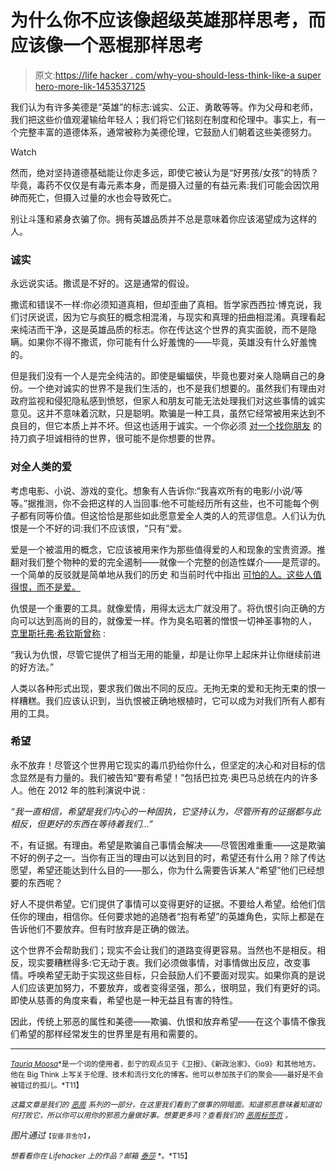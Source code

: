 # 为什么你不应该像超级英雄那样思考，而应该像一个恶棍那样思考

> 原文:[https://life hacker . com/why-you-should-less-think-like-a super hero-more-lik-1453537125](https://lifehacker.com/why-you-should-think-less-like-a-superhero-and-more-lik-1453537125)

我们认为有许多美德是“英雄”的标志:诚实、公正、勇敢等等。作为父母和老师，我们把这些价值观灌输给年轻人；我们将它们铭刻在制度和伦理中。事实上，有一个完整丰富的道德体系，通常被称为美德伦理，它鼓励人们朝着这些美德努力。

Watch

然而，绝对坚持道德基础能让你走多远，即使它被认为是“好男孩/女孩”的特质？毕竟，毒药不仅仅是有毒元素本身，而是摄入过量的有益元素:我们可能会因饮用砷而死亡，但摄入过量的水也会导致死亡。

别让斗篷和紧身衣骗了你。拥有英雄品质并不总是意味着你应该渴望成为这样的人。

### 诚实

永远说实话。撒谎是不好的。这是通常的假设。

撒谎和错误不一样:你必须知道真相，但却歪曲了真相。哲学家西西拉·博克说，我们讨厌说谎，因为它与疯狂的概念相混淆，与现实和真理的扭曲相混淆。真理看起来纯洁而干净，这是英雄品质的标志。你在传达这个世界的真实面貌，而不是隐瞒。如果你不得不撒谎，你可能有什么好羞愧的——毕竟，英雄没有什么好羞愧的。

但是我们没有一个人是完全纯洁的。即使是蝙蝠侠，毕竟也要对亲人隐瞒自己的身份。一个绝对诚实的世界不是我们生活的，也不是我们想要的。虽然我们有理由对政府监视和侵犯隐私感到愤怒，但家人和朋友可能无法处理我们对这些事情的诚实意见。这并不意味着沉默，只是聪明。欺骗是一种工具，虽然它经常被用来达到不良目的，但它本质上并不坏。但这也适用于诚实。一个你必须 [对一个找你朋友](http://www.philosophicalinvestigations.co.uk/index.php/ethics/42-kant/319-extract-3-kants-enquiring-murderer) 的持刀疯子坦诚相待的世界，很可能不是你想要的世界。

### 对全人类的爱

考虑电影、小说、游戏的变化。想象有人告诉你:“我喜欢所有的电影/小说/等等。”据推测，你不会把这样的人当回事:他不可能经历所有这些，也不可能每个例子都有同等价值。但这恰恰是那些如此愿意爱全人类的人的荒谬信息。人们认为仇恨是一个不好的词:我们不应该恨，“只有”爱。

爱是一个被滥用的概念，它应该被用来作为那些值得爱的人和现象的宝贵资源。推翻对我们整个物种的爱的完全遏制——就像一个完整的创造性媒介——是荒谬的。一个简单的反驳就是简单地从我们的历史 和当前时代中指出 [可怕的人。这些人值得恨，而不是爱。](http://list25.com/the-25-worst-people-ever/)

仇恨是一个重要的工具。就像爱情，用得太远太广就没用了。将仇恨引向正确的方向可以达到高尚的目的，就像爱一样。作为臭名昭著的憎恨一切神圣事物的人， [克里斯托弗·希钦斯曾称](http://books.google.co.za/books?id=BG6Rc80E8toC&pg=PA125&lpg=PA125&dq=%22I+think+that+hatred,+though+it+provides+often+rather+junky+energy%22&source=bl&ots=39wo7BFNjN&sig=hTNNJ5evyCsmP3x8DFgtjVbjoEI&hl=en&sa=X&ei=wuBrUpfEMqrH7AapuYDQCg&redir_esc=y#v=onepage&q=%22I%20think%20that%20hatred%2C%20though%20it%20provides%20often%20rather%20junky%20energy%22&f=false) :

“我认为仇恨，尽管它提供了相当无用的能量，却是让你早上起床并让你继续前进的好方法。”

人类以各种形式出现，要求我们做出不同的反应。无拘无束的爱和无拘无束的恨一样糟糕。我们应该认识到，当仇恨被正确地根植时，它可以成为对我们所有人都有用的工具。

### 希望

永不放弃！尽管这个世界用它现实的毒爪扔给你什么，但坚定的决心和对目标的信念显然是有力量的。我们被告知“要有希望！”包括巴拉克·奥巴马总统在内的许多人。他在 2012 年的胜利演说中说 :

*“我一直相信，希望是我们内心的一种固执，它坚持认为，尽管所有的证据都与此相反，但更好的东西在等待着我们…”*

不，有证据。有理由。希望是欺骗自己事情会解决——尽管困难重重——这是欺骗不好的例子之一。当你有正当的理由可以达到目的时，希望还有什么用？除了传达愿望，希望还能达到什么目的——那么，你为什么需要告诉某人“希望”他们已经想要的东西呢？

好人不提供希望。它们提供了事情可以变得更好的证据。不要给人希望。给他们信任你的理由，相信你。任何要求她的追随者“抱有希望”的英雄角色，实际上都是在告诉他们不要放弃。但有时放弃是正确的做法。

这个世界不会帮助我们；现实不会让我们的道路变得更容易。当然也不是相反。相反，现实要糟糕得多:它无动于衷。我们必须做事情，对事情做出反应，改变事情。呼唤希望无助于实现这些目标，只会鼓励人们不要面对现实。如果你真的是说人们应该更加努力，不要放弃，或者变得坚强，那么，很明显，我们有更好的词。即使从慈善的角度来看，希望也是一种无益且有害的特性。

因此，传统上邪恶的属性和美德——欺骗、仇恨和放弃希望——在这个事情不像我们希望的那样经常发生的世界里是有用和需要的。

* * *

[<small>*Tauriq Moosa*</small>](https://twitter.com/tauriqmoosa)<small>*是一个词的使用者，彭宁的观点见于《卫报》、《新政治家》、《io9》和其他地方。他在 Big Think 上写关于伦理、技术和流行文化的博客。他可以参加孩子们的聚会——最好是不会被错过的孤儿。*T11】</small>

*<small>这篇文章是我们的</small>* [*<small>恶周</small>*](https://lifehacker.com/welcome-to-lifehackers-fourth-annual-evil-week-1453143089) *<small>系列的一部分，在这里我们看到了做事的阴暗面。知道邪恶意味着知道如何打败它，所以你可以用你的邪恶力量做好事。想要更多吗？查看我们的</small>* [*<small>恶周标签页</small>*](http://lifehacker.com/tag/evilweek) *<small>。</small>*

*图片通过*<small><small>【安娜·菲舍尔】</small></small>*，*

<small>*想看看你在 Lifehacker 上的作品？邮箱*</small> [<small>*泰莎*</small>](https://mail.google.com/mail/?view=cm&fs=1&tf=1&to=tessa@lifehacker.com) <small>*。*T15】</small>